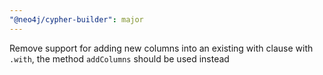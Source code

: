 ```yaml
---
"@neo4j/cypher-builder": major
---
```


Remove support for adding new columns into an existing with clause with `.with`, the method `addColumns` should be used instead
